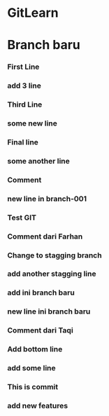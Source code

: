 # GitLearn
# Branch baru
### First Line
### add 3 line
### Third Line

### some new line
### Final line
### some another line

### Comment
### new line in branch-001
### Test GIT

### Comment dari Farhan
### Change to stagging branch
### add another stagging line
### add ini branch baru
### new line ini branch baru
### Comment dari Taqi

### Add bottom line

### add some line
### This is commit

### add new features

